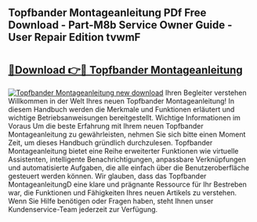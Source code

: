 ## Topfbander Montageanleitung PDf Free Download - Part-M8b Service Owner Guide - User Repair Edition tvwmF

# <h2><a href="http://df8xi6.blite.top/?on=Topfbander+Montageanleitung">🔗Download 👉🔴 Topfbander Montageanleitung</a></h2>

[![Topfbander Montageanleitung new download](https://i.imgur.com/lujVjoI.png)](http://df8xi6.blite.top/?on=Topfbander+Montageanleitung)
Ihren Begleiter verstehen Willkommen in der Welt Ihres neuen Topfbander Montageanleitung! In diesem Handbuch werden die Merkmale und Funktionen erläutert und wichtige Betriebsanweisungen bereitgestellt. Wichtige Informationen im Voraus Um die beste Erfahrung mit Ihrem neuen Topfbander Montageanleitung zu gewährleisten, nehmen Sie sich bitte einen Moment Zeit, um dieses Handbuch gründlich durchzulesen. Topfbander Montageanleitung bietet eine Reihe erweiterter Funktionen wie virtuelle Assistenten, intelligente Benachrichtigungen, anpassbare Verknüpfungen und automatisierte Aufgaben, die alle einfach über die Benutzeroberfläche gesteuert werden können. Wir glauben, dass das Topfbander MontageanleitungD eine klare und prägnante Ressource für Ihr Bestreben war, die Funktionen und Fähigkeiten Ihres neuen Artikels zu verstehen. Wenn Sie Hilfe benötigen oder Fragen haben, steht Ihnen unser Kundenservice-Team jederzeit zur Verfügung.
